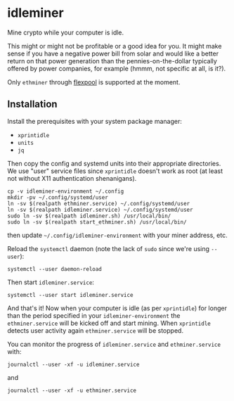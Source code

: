 # idleminer

Mine crypto while your computer is idle.

This might or might not be profitable or a good idea for you. It might make
sense if you have a negative power bill from solar and would like a better
return on that power generation than the pennies-on-the-dollar typically
offered by power companies, for example (hmmm, not specific at all, is
it?).

Only `ethminer` through [flexpool](https://flexpool.io/) is supported at
the moment.

## Installation

Install the prerequisites with your system package manager:

  - `xprintidle`
  - `units`
  - `jq`

Then copy the config and systemd units into their appropriate
directories. We use "user" service files since `xprintidle` doesn't work as
root (at least not without X11 authentication shenanigans).

    cp -v idleminer-environment ~/.config
    mkdir -pv ~/.config/systemd/user
    ln -sv $(realpath ethminer.service) ~/.config/systemd/user
    ln -sv $(realpath idleminer.service) ~/.config/systemd/user
    sudo ln -sv $(realpath idleminer.sh) /usr/local/bin/
    sudo ln -sv $(realpath start_ethminer.sh) /usr/local/bin/

then update `~/.config/idleminer-environment` with your miner address, etc.

Reload the `systemctl` daemon (note the lack of `sudo` since we're using
`--user`):

    systemctl --user daemon-reload

Then start `idleminer.service`:

    systemctl --user start idleminer.service

And that's it! Now when your computer is idle (as per `xprintidle`) for
longer than the period specified in your `idleminer-environment` the
`ethminer.service` will be kicked off and start mining. When `xprintidle`
detects user activity again `ethminer.service` will be stopped.

You can monitor the progress of `idleminer.service` and `ethminer.service`
with:

    journalctl --user -xf -u idleminer.service

and

    journalctl --user -xf -u ethminer.service
